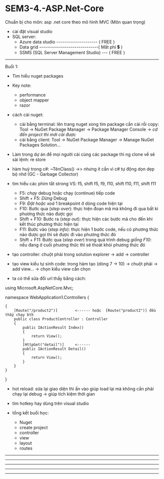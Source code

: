 # SEM3-4.-ASP.Net-Core
Chuẩn bị cho môn: asp .net core theo mô hình MVC (Môn quan trọng)

- cài đặt visual studio
- SQL server:
    + Azure data studio --------------------- ( FREE )
    + Data grid ------------------------------( Mất phí 💲 )
    + SSMS (SQL Server Management Studio) --- ( FREE )

------------------------------------------------
Buổi 1:

- Tìm hiểu nuget packages

- Key note: 
    + performance
    + object mapper
    + razor

- cách cài nuget:
    + cài bằng terminal: lên trang nuget xong tìm package cần cài rồi copy: Tool -> NuGet Package Manager -> Package Manager Console -> *cd đến project thì mới cài được*
    + cài bằng client:  Tool -> NuGet Package Manager -> Manage NuGet Packages Solution... 

- Làm trong dự án để mọi người cài cùng các package thì ng clone về sẽ sài lệnh: re store

- hàm huỷ trong c#: ~TênClass() ->> nhưng ít cần vì c# tự động dọn dẹp bộ nhớ (GC - Garbage Collector)

- tìm hiểu các phím tắt strong VS: f5, shift f5, f9, f10, shift f10, f11, shift f11
    + F5: *chạy* debug hoặc chạy (continue) tiếp code
    + Shift + F5: *Dừng* Debug
    + F9: *Đặt hoặc xoá* 1 breakpoint ở dòng code hiện tại
    + F10: Bước qua (*step over*): thực hiện đoạn mã mà không đi qua bất kì phương thức nào được gọi
    + Shift + F10: Bước ra (*step out*): thực hiện các bước mã cho đến khi kết thúc phương thức hiện tại
    + F11: Bước vào (*step info*): thực hiện 1 bước code, nếu có phương thức nào được gọi thì sẽ được đi vào phương thức đó
    + Shift + F11: Bước qua (*step over*) trong quá trình debug *giống F10*: nếu đang ở cuối phương thức thì sẽ thoát khỏi phương thức đó
    
- tạo controller: chuột phải trong solution explorer -> add -> controller
- tạo view kiểu tự sinh code: trong hàm tạo (dòng 7 -> 10) -> chuột phải -> add view... -> chọn kiểu view cần chọn

- ta có thể sửa đổi url thấy bằng cách:

using Microsoft.AspNetCore.Mvc;

namespace WebApplication1.Controllers
{

    {
        [Route("/product2")]        <------ hoặc  [Route("product2")] đều thấy chạy bth
        public class ProductController : Controller
        {
            public IActionResult Index()
            {
                return View();
            }
            [HttpGet("detail")]     <------
            public IActionResult Detail()
            {
                return View();
            }
        }
    }
    
}


- hot reload: sửa lại giao diện thì ấn vào giúp load lại mà không cần phải chạy lại debug -> giúp tích kiệm thời gian

- tìm hotkey hay dùng trên visual studio

- tổng kết buổi học:
    + Nuget  
    + create project
    + controller
    + view
    + layout
    + routes
    
------------------------------------------------





------------------------------------------------





------------------------------------------------





------------------------------------------------




------------------------------------------------
